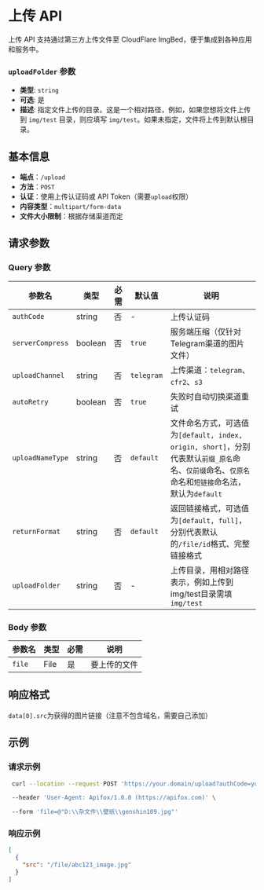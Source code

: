 # 上传 API

上传 API 支持通过第三方上传文件至 CloudFlare ImgBed，便于集成到各种应用和服务中。

### `uploadFolder` 参数

- **类型**: `string`
- **可选**: 是
- **描述**: 指定文件上传的目录。这是一个相对路径，例如，如果您想将文件上传到 `img/test` 目录，则应填写 `img/test`。如果未指定，文件将上传到默认根目录。

## 基本信息

- **端点**：`/upload`
- **方法**：`POST`
- **认证**：使用上传认证码或 API Token（需要`upload`权限）
- **内容类型**：`multipart/form-data`
- **文件大小限制**：根据存储渠道而定

## 请求参数

### Query 参数

| 参数名           | 类型    | 必需 | 默认值     | 说明                                                                                                                                              |
| ---------------- | ------- | ---- | ---------- | ------------------------------------------------------------------------------------------------------------------------------------------------- |
| `authCode`       | string  | 否   | -          | 上传认证码                                                                                                                                        |
| `serverCompress` | boolean | 否   | `true`     | 服务端压缩（仅针对Telegram渠道的图片文件）                                                                                                        |
| `uploadChannel`  | string  | 否   | `telegram` | 上传渠道：`telegram`、`cfr2`、`s3`                                                                                                                |
| `autoRetry`      | boolean | 否   | `true`     | 失败时自动切换渠道重试                                                                                                                            |
| `uploadNameType` | string  | 否   | `default`  | 文件命名方式，可选值为`[default, index, origin, short]`，分别代表默认`前缀_原名`命名、`仅前缀`命名、`仅原名`命名和`短链接`命名法，默认为`default` |
| `returnFormat`   | string  | 否   | `default`  | 返回链接格式，可选值为`[default, full]`，分别代表默认的`/file/id`格式、完整链接格式                                                               |
| `uploadFolder`   | string  | 否   | -          | 上传目录，用相对路径表示，例如上传到img/test目录需填`img/test`                                                                                    |

### Body 参数

| 参数名 | 类型 | 必需 | 说明         |
| ------ | ---- | ---- | ------------ |
| `file` | File | 是   | 要上传的文件 |

## 响应格式

`data[0].src`为获得的图片链接（注意不包含域名，需要自己添加）

## 示例

### 请求示例

```bash
 curl --location --request POST 'https://your.domain/upload?authCode=your_authCode' \

 --header 'User-Agent: Apifox/1.0.0 (https://apifox.com)' \

 --form 'file=@"D:\\杂文件\\壁纸\\genshin109.jpg"'
```

### 响应示例

```json
[
  {
    "src": "/file/abc123_image.jpg"
  }
]
```

